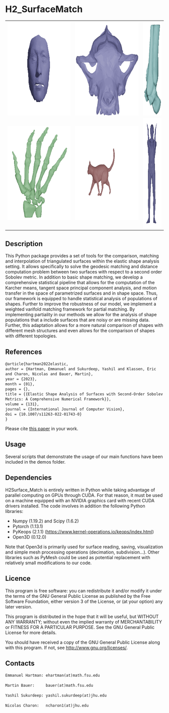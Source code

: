 H2_SurfaceMatch
=========


<table>
<tr>
<td><img src="figures/faces.gif" height="300" /></td><td><img src="figures/skulls.gif" height="300" /></td><td><img src="figures/ankle.gif" height="300" /></td>
</tr>
<tr>
<td><img src="figures/hands.gif" height="300" /></td><td><img src="figures/cat-lion.gif" height="300" /></td><td><img src="figures/pose_and_body.gif" height="350" /></td>
</tr></center>
</table>

Description
-----------

This Python package provides a set of tools for the comparison, matching and interpolation of triangulated surfaces within the elastic shape analysis setting. It allows specifically to solve the geodesic matching and distance computation problem between two surfaces with respect to a second order Sobolev metric. In addition to basic shape matching, we develop a comprehensive statistical pipeline that allows for the computation of the Karcher means, tangent space principal component analysis, and motion transfer in the space of parametrized surfaces and in shape space. Thus, our framework is equipped to handle statistical analysis of populations of shapes. Further to improve the robustness of our model, we implement a weighted varifold matching framework for partial matching. By implementing partiality in our methods we allow for the analysis of shape populations that a include surfaces that are noisy or are missing data. Further, this adaptation allows for a more natural comparison of shapes with different mesh structures and even allows for the comparison of shapes with different topologies.


References
------------
    @article{hartman2022elastic,
    author = {Hartman, Emmanuel and Sukurdeep, Yashil and Klassen, Eric and Charon, Nicolas and Bauer, Martin},
    year = {2023},
    month = {01},
    pages = {},
    title = {{Elastic Shape Analysis of Surfaces with Second-Order Sobolev Metrics: A Comprehensive Numerical Framework}},
    volume = {131},
    journal = {International Journal of Computer Vision},
    doi = {10.1007/s11263-022-01743-0}
    }

Please cite [this paper](https://link.springer.com/article/10.1007/s11263-022-01743-0) in your work.

Usage
-----------
Several scripts that demonstrate the usage of our main functions have been included in the demos folder. 



Dependencies
------------

H2Surface_Match is entirely written in Python while taking advantage of parallel computing on GPUs through CUDA. 
For that reason, it must be used on a machine equipped with an NVIDIA graphics card with recent CUDA drivers installed.
The code involves in addition the following Python libraries:

* Numpy (1.19.2) and Scipy (1.6.2)
* Pytorch (1.13.1)
* PyKeops (2.1.1) (https://www.kernel-operations.io/keops/index.html)
* Open3D (0.12.0)

Note that Open3d is primarily used for surface reading, saving, visualization and simple mesh processing operations (decimation, subdivision...). Other libraries such as PyMesh could be used as potential replacement with relatively small modifications to our code.  


Licence
-------

This program is free software: you can redistribute it and/or modify it under 
the terms of the GNU General Public License as published by the Free Software 
Foundation, either version 3 of the License, or (at your option) any later 
version.

This program is distributed in the hope that it will be useful, but WITHOUT 
ANY WARRANTY; without even the implied warranty of MERCHANTABILITY or FITNESS 
FOR A PARTICULAR PURPOSE. See the GNU General Public License for more details.

You should have received a copy of the GNU General Public License along with 
this program. If not, see http://www.gnu.org/licenses/.


Contacts
--------
    Emmanuel Hartman: ehartman(at)math.fsu.edu

    Martin Bauer:     bauer(at)math.fsu.edu

    Yashil Sukurdeep: yashil.sukurdeep(at)jhu.edu

    Nicolas Charon:   ncharon1(at)jhu.edu


